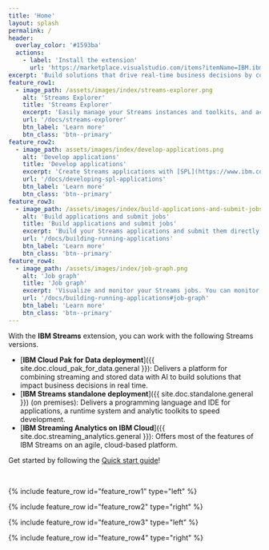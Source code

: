 ```yaml
---
title: 'Home'
layout: splash
permalink: /
header:
  overlay_color: '#1593ba'
  actions:
    - label: 'Install the extension'
      url: 'https://marketplace.visualstudio.com/items?itemName=IBM.ibm-streams'
excerpt: 'Build solutions that drive real-time business decisions by combining streaming and stored data with analytics with IBM Streams.'
feature_row1:
  - image_path: /assets/images/index/streams-explorer.png
    alt: 'Streams Explorer'
    title: 'Streams Explorer'
    excerpt: 'Easily manage your Streams instances and toolkits, and access helpful resources.'
    url: '/docs/streams-explorer'
    btn_label: 'Learn more'
    btn_class: 'btn--primary'
feature_row2:
  - image_path: assets/images/index/develop-applications.png
    alt: 'Develop applications'
    title: 'Develop applications'
    excerpt: 'Create Streams applications with [SPL](https://www.ibm.com/support/knowledgecenter/en/SSCRJU_5.3/com.ibm.streams.splangref.doc/doc/spl-container.html) language support included. Typical code editing features are supported, including content assist, code folding, etc.'
    url: '/docs/developing-spl-applications'
    btn_label: 'Learn more'
    btn_class: 'btn--primary'
feature_row3:
  - image_path: /assets/images/index/build-applications-and-submit-jobs.png
    alt: 'Build applications and submit jobs'
    title: 'Build applications and submit jobs'
    excerpt: 'Build your Streams applications and submit them directly to a Streams instance of your choice. If you already have Streams application bundles, you can submit those as well!'
    url: '/docs/building-running-applications'
    btn_label: 'Learn more'
    btn_class: 'btn--primary'
feature_row4:
  - image_path: /assets/images/index/job-graph.png
    alt: 'Job graph'
    title: 'Job graph'
    excerpt: 'Visualize and monitor your Streams jobs. You can monitor metrics and flow rates, view flowing data, and much more!'
    url: '/docs/building-running-applications#job-graph'
    btn_label: 'Learn more'
    btn_class: 'btn--primary'
---
```


With the **IBM Streams** extension, you can work with the following Streams versions.

- [**IBM Cloud Pak for Data deployment**]({{ site.doc.cloud_pak_for_data.general }}): Delivers a platform for combining streaming and stored data with AI to build solutions that impact business decisions in real time.
- [**IBM Streams standalone deployment**]({{ site.doc.standalone.general }}) (on premises): Delivers a programming language and IDE for applications, a runtime system and analytic toolkits to speed development.
- [**IBM Streaming Analytics on IBM Cloud**]({{ site.doc.streaming_analytics.general }}): Offers most of the features of IBM Streams on an agile, cloud-based platform.

Get started by following the [Quick start guide](docs/quick-start-guide)!

<br>

{% include feature_row id="feature_row1" type="left" %}

{% include feature_row id="feature_row2" type="right" %}

{% include feature_row id="feature_row3" type="left" %}

{% include feature_row id="feature_row4" type="right" %}
